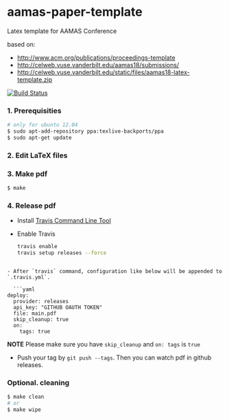 # aamas-paper-template

Latex template for AAMAS Conference

based on:
- http://www.acm.org/publications/proceedings-template
- http://celweb.vuse.vanderbilt.edu/aamas18/submissions/
- http://celweb.vuse.vanderbilt.edu/static/files/aamas18-latex-template.zip

[![Build Status](https://travis-ci.org/furushchev/aamas-paper-template.svg)](https://travis-ci.org/furushchev/aamas-paper-template)

### 1. Prerequisities

```bash
# only for ubuntu 12.04
$ sudo apt-add-repository ppa:texlive-backports/ppa
$ sudo apt-get update
```

### 2. Edit LaTeX files

### 3. Make pdf

```bash
$ make
```

### 4. Release pdf

- Install [Travis Command Line Tool](https://github.com/travis-ci/travis.rb#installation)
- Enable Travis

  ```bash
  travis enable
  travis setup releases --force
```

- After `travis` command, configuration like below will be appended to `.travis.yml`.

  ```yaml
deploy:
  provider: releases
  api_key: "GITHUB OAUTH TOKEN"
  file: main.pdf
  skip_cleanup: true
  on:
    tags: true
```

**NOTE** Please make sure you have `skip_cleanup` and `on: tags` is `true`


- Push your tag by `git push --tags`. Then you can watch pdf in github releases.

### Optional. cleaning

```bash
$ make clean
# or
$ make wipe
```

